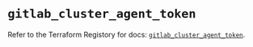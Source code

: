 # `gitlab_cluster_agent_token`

Refer to the Terraform Registory for docs: [`gitlab_cluster_agent_token`](https://registry.terraform.io/providers/gitlabhq/gitlab/16.4.0/docs/resources/cluster_agent_token).
